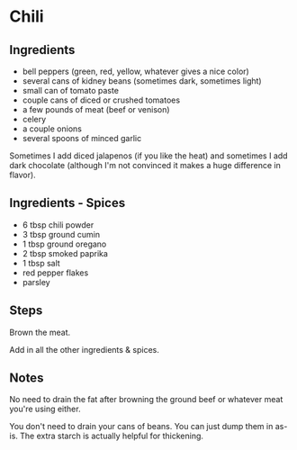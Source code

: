 # Chili

## Ingredients

- bell peppers (green, red, yellow, whatever gives a nice color)
- several cans of kidney beans (sometimes dark, sometimes light)
- small can of tomato paste
- couple cans of diced or crushed tomatoes
- a few pounds of meat (beef or venison)
- celery
- a couple onions
- several spoons of minced garlic

Sometimes I add diced jalapenos (if you like the heat) and sometimes I add dark chocolate (although I'm not convinced it makes a huge difference in flavor).

## Ingredients - Spices

- 6 tbsp chili powder
- 3 tbsp ground cumin
- 1 tbsp ground oregano
- 2 tbsp smoked paprika
- 1 tbsp salt
- red pepper flakes
- parsley

## Steps

Brown the meat.

Add in all the other ingredients & spices.

## Notes

No need to drain the fat after browning the ground beef or whatever meat you're using either.

You don't need to drain your cans of beans. You can just dump them in as-is. The extra starch is actually helpful for thickening.
